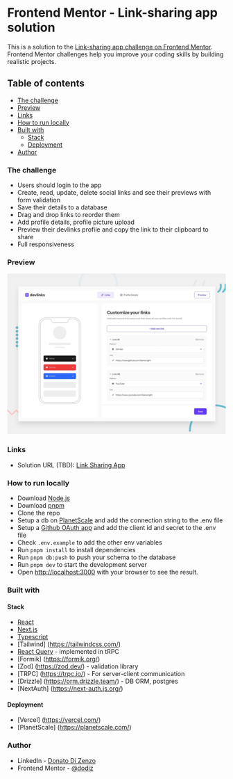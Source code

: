# Frontend Mentor - Link-sharing app solution

This is a solution to the [Link-sharing app challenge on Frontend Mentor](https://www.frontendmentor.io/challenges/linksharing-app-Fbt7yweGsT). Frontend Mentor challenges help you improve your coding skills by building realistic projects.

## Table of contents

- [The challenge](#the-challenge)
- [Preview](#preview)
- [Links](#links)
- [How to run locally](#how-to-run-locally)
- [Built with](#built-with)
  - [Stack](#frontend)
  - [Deployment](#deployment)
- [Author](#author)

### The challenge

- Users should login to the app
- Create, read, update, delete social links and see their previews with form validation
- Save their details to a database
- Drag and drop links to reorder them
- Add profile details, profile picture upload
- Preview their devlinks profile and copy the link to their clipboard to share
- Full responsiveness

### Preview

![](./preview.jpg)

### Links

- Solution URL (TBD): [Link Sharing App](https://vercel.com)

### How to run locally

- Download [Node.js](https://nodejs.org/en/download/)
- Download [pnpm](https://pnpm.io/installation)
- Clone the repo
- Setup a db on [PlanetScale](https://planetscale.com/) and add the connection string to the .env file
- Setup a [Github OAuth app](https://docs.github.com/en/developers/apps/building-oauth-apps/creating-an-oauth-app) and add the client id and secret to the .env file
- Check `.env.example` to add the other env variables
- Run `pnpm install` to install dependencies
- Run `pnpm db:push` to push your schema to the database
- Run `pnpm dev` to start the development server
- Open [http://localhost:3000](http://localhost:3000) with your browser to see the result.

### Built with

#### Stack

- [React](https://reactjs.org/)
- [Next.js](https://nextjs.org/)
- [Typescript](https://www.typescriptlang.org/)
- [Tailwind] (https://tailwindcss.com/)
- [React Query](https://react-query.tanstack.com/) - implemented in tRPC
- [Formik] (https://formik.org/)
- [Zod] (https://zod.dev/) - validation library
- [TRPC] (https://trpc.io/) - For server-client communication
- [Drizzle] (https://orm.drizzle.team/) - DB ORM, postgres
- [NextAuth] (https://next-auth.js.org/)

#### Deployment

- [Vercel] (https://vercel.com/)
- [PlanetScale] (https://planetscale.com/)

### Author

- LinkedIn - [Donato Di Zenzo](https://www.linkedin.com/in/donato-di-zenzo/)
- Frontend Mentor - [@dodiz](https://www.frontendmentor.io/profile/dodiz)
